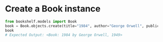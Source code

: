 # Create a Book instance

```python
from bookshelf.models import Book
book = Book.objects.create(title="1984", author="George Orwell", publication_year=1949)
book
# Expected Output: <Book: 1984 by George Orwell, 1949>
```
